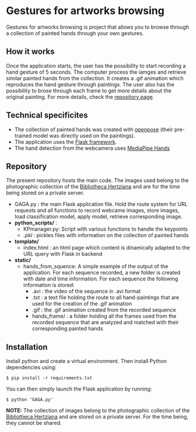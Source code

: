 # Gestures for artworks browsing

Gestures for artworks browsing is project that allows you to browse through a collection of painted hands through your own gestures.

## How it works
Once the application starts, the user has the possibility to start recording a hand gesture of 5 seconds. The computer process the iamges and retrieve similar painted hands from the collection. It creates a .gif animation which reproduces the hand gesture through paintings. The user also has the possibility to brose through each frame to get more details about the original painting. For more details, check the [repository page](https://vbernasconi.github.io/GAB_project/#behind-the-scene).

## Technical specificites
- The collection of painted hands was created with [openpose](https://github.com/CMU-Perceptual-Computing-Lab/openpose) (their pre-trained model was directly used on the paintings).
- The application uses the [Flask framework](https://flask.palletsprojects.com/en/2.0.x/).
- The hand detection from the webcamera uses [MediaPipe Hands](https://google.github.io/mediapipe/solutions/hands.html)

## Repository
The present repository hosts the main code. The images used belong to the photographic collection of the [Bibliotheca Hertziana](https://www.biblhertz.it/en/photographic-collection) and are for the time being stored on a private server.
* GAGA.py : the main Flask application file. Hold the route system for URL requests and all functions to record webcame images, store images, load classification model, apply model, retrieve corresponding image.
* __python_scripts/__ : 
  * KPmanager.py: Script with various functions to handle the keypoints
  * *.pkl* : pickles files with information on the collection of painted hands
* __template/__
  * index.html : an html page which content is dinamically adapted to the URL query with Flask in backend
* __static/__
  * hands_from_squence: A simple example of the output of the application. For each sequence recorded, a new folder is created with date and time information. For each sequence the following information is stored:
    * .avi : the video of the sequence in .avi format
    * .txt : a text file holding the route to all hand-paintings that are used for the creation of the .gif animation
    * .gif : the .gif animation created from the recorded sequence
    * hands_frame/ : a folder holding all the frames used from the recorded sequence that are analyzed and matched with their corresponding painted hands


## Installation
Install python and create a virtual environment. Then install Python dependencies using:
```
$ pip install -r requirements.txt
```
You can then simply launch the Flask application by running:
```
$ python 'GAGA.py'
```
__NOTE:__ The collection of images belong to the photographic collection of the [Bibliotheca Hertziana](https://www.biblhertz.it/en/photographic-collection) and are stored on a private server. For the time being, they cannot be shared.
